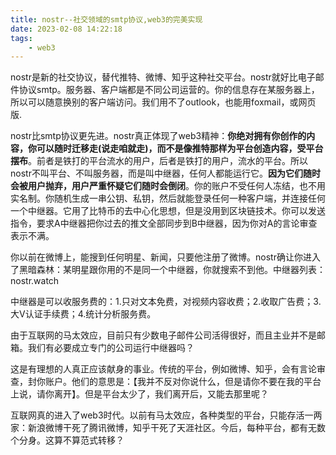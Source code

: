 ```yaml
---
title: nostr--社交领域的smtp协议,web3的完美实现
date: 2023-02-08 14:22:18
tags:
    - web3
---
```

nostr是新的社交协议，替代推特、微博、知乎这种社交平台。nostr就好比电子邮件协议smtp。服务器、客户端都是不同公司运营的。你的信息存在某服务器上，所以可以随意换别的客户端访问。我们用不了outlook，也能用foxmail，或网页版.

nostr比smtp协议更先进。nostr真正体现了web3精神：**你绝对拥有你创作的内容，你可以随时迁移走(说走咱就走)，而不是像推特那样为平台创造内容，受平台摆布**。前者是铁打的平台流水的用户，后者是铁打的用户，流水的平台。所以nostr不叫平台、不叫服务器，而是叫中继器，任何人都能运行它。**因为它们随时会被用户抛弃，用户严重怀疑它们随时会倒闭**。你的账户不受任何人冻结，也不用实名制。你随机生成一串公钥、私钥，然后就能登录任何一种客户端，并连接任何一个中继器。它用了比特币的去中心化思想，但是没用到区块链技术。你可以发送指令，要求A中继器把你过去的推文全部同步到B中继器，因为你对A的言论审查表示不满。

你以前在微博上，能搜到任何明星、新闻，只要他注册了微博。nostr确让你进入了黑暗森林：某明星跟你用的不是同一个中继器，你就搜索不到他。中继器列表：nostr.watch

中继器是可以收服务费的：1.只对文本免费，对视频内容收费；2.收取广告费；3.大V认证手续费；4.统计分析服务费。

由于互联网的马太效应，目前只有少数电子邮件公司活得很好，而且主业并不是邮箱。我们有必要成立专门的公司运行中继器吗？

这是有理想的人真正应该献身的事业。传统的平台，例如微博、知乎，会有言论审查，封你账户。他们的意思是：【我并不反对你说什么，但是请你不要在我的平台上说，请你离开】。但是平台太少了，我们离开后，又能去那里呢？

互联网真的进入了web3时代。以前有马太效应，各种类型的平台，只能存活一两家：新浪微博干死了腾讯微博，知乎干死了天涯社区。今后，每种平台，都有无数个分身。这算不算范式转移？